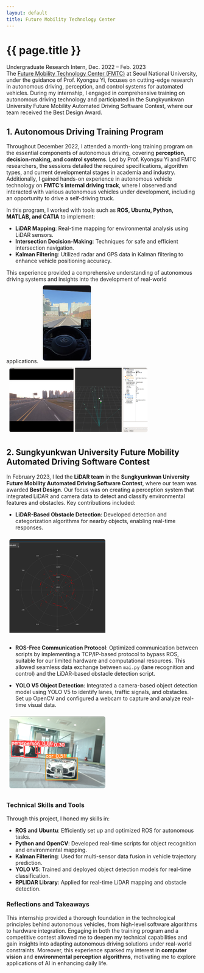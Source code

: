 ```yaml
---
layout: default
title: Future Mobility Technology Center
---
```


# {{ page.title }}

<div class="message">
Undergraduate Research Intern, Dec. 2022 – Feb. 2023 <br>
The <a href="https://www.fmtc.snu.ac.kr/">Future Mobility Technology Center (FMTC)</a> at Seoul National University, under the guidance of Prof. Kyongsu Yi, focuses on cutting-edge research in autonomous driving, perception, and control systems for automated vehicles. During my internship, I engaged in comprehensive training on autonomous driving technology and participated in the Sungkyunkwan University Future Mobility Automated Driving Software Contest, where our team received the Best Design Award.
</div>

## 1. Autonomous Driving Training Program

Throughout December 2022, I attended a month-long training program on the essential components of autonomous driving, covering **perception, decision-making, and control systems**. Led by Prof. Kyongsu Yi and FMTC researchers, the sessions detailed the required specifications, algorithm types, and current developmental stages in academia and industry. Additionally, I gained hands-on experience in autonomous vehicle technology on **FMTC’s internal driving track**, where I observed and interacted with various autonomous vehicles under development, including an opportunity to drive a self-driving truck.



In this program, I worked with tools such as **ROS, Ubuntu, Python, MATLAB, and CATIA** to implement:

- **LiDAR Mapping**: Real-time mapping for environmental analysis using LiDAR sensors.
- **Intersection Decision-Making**: Techniques for safe and efficient intersection navigation.
- **Kalman Filtering**: Utilized radar and GPS data in Kalman filtering to enhance vehicle positioning accuracy.

This experience provided a comprehensive understanding of autonomous driving systems and insights into the development of real-world applications.
<img src="/images/fmtc_truck.png" alt="Driving an Autonomous Truck" style="width: 25%; margin: 0.5rem; border-radius: 5px;">
<img src="/images/fmtc_radar.png" alt="Radar Practical Exercise" style="width: 72%; margin: 0.5rem; border-radius: 5px;">

## 2. Sungkyunkwan University Future Mobility Automated Driving Software Contest

In February 2023, I led the **LiDAR team** in the **Sungkyunkwan University Future Mobility Automated Driving Software Contest**, where our team was awarded **Best Design**. Our focus was on creating a perception system that integrated LiDAR and camera data to detect and classify environmental features and obstacles. Key contributions included:

- **LiDAR-Based Obstacle Detection**: Developed detection and categorization algorithms for nearby objects, enabling real-time responses.
<img src="/images/fmtc_lidar1.png" alt="LiDAR Mapping Screen" style="width: 50%; margin: 0.5rem; border-radius: 5px;">

- **ROS-Free Communication Protocol**: Optimized communication between scripts by implementing a TCP/IP-based protocol to bypass ROS, suitable for our limited hardware and computational resources. This allowed seamless data exchange between `mai.py` (lane recognition and control) and the LiDAR-based obstacle detection script.

- **YOLO V5 Object Detection**: Integrated a camera-based object detection model using YOLO V5 to identify lanes, traffic signals, and obstacles. Set up OpenCV and configured a webcam to capture and analyze real-time visual data.
<img src="/images/fmtc_yolo.png" alt="YOLO V5 Object Detection in Action" style="width: 50%; margin: 0.5rem; border-radius: 5px;">

### Technical Skills and Tools

Through this project, I honed my skills in:

- **ROS and Ubuntu**: Efficiently set up and optimized ROS for autonomous tasks.
- **Python and OpenCV**: Developed real-time scripts for object recognition and environmental mapping.
- **Kalman Filtering**: Used for multi-sensor data fusion in vehicle trajectory prediction.
- **YOLO V5**: Trained and deployed object detection models for real-time classification.
- **RPLIDAR Library**: Applied for real-time LiDAR mapping and obstacle detection.

### Reflections and Takeaways

This internship provided a thorough foundation in the technological principles behind autonomous vehicles, from high-level software algorithms to hardware integration. Engaging in both the training program and a competitive contest allowed me to deepen my technical capabilities and gain insights into adapting autonomous driving solutions under real-world constraints. Moreover, this experience sparked my interest in **computer vision** and **environmental perception algorithms**, motivating me to explore applications of AI in enhancing daily life.
